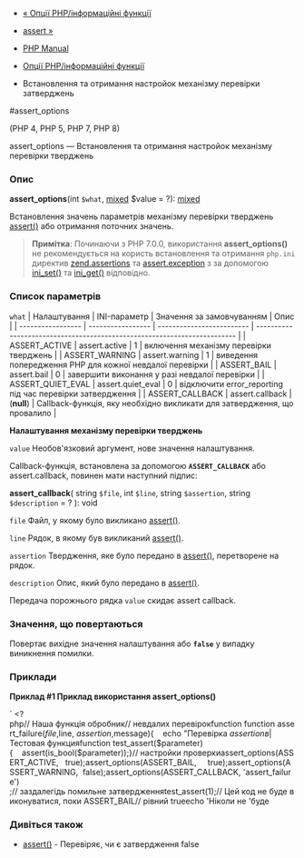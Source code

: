 - [« Опції PHP/інформаційні функції](ref.info.md)
- [assert »](function.assert.md)

- [PHP Manual](index.md)
- [Опції PHP/інформаційні функції](ref.info.md)
- Встановлення та отримання настройок механізму перевірки затверджень

#assert_options

(PHP 4, PHP 5, PHP 7, PHP 8)

assert_options — Встановлення та отримання настройок механізму перевірки
тверджень

### Опис

**assert_options**(int `$what`,
[mixed](language.types.declarations.md#language.types.declarations.mixed)
$value = ?):
[mixed](language.types.declarations.md#language.types.declarations.mixed)

Встановлення значень параметрів механізму перевірки тверджень
[assert()](function.assert.md) або отримання поточних значень.

> **Примітка**: Починаючи з PHP 7.0.0, використання **assert_options()**
> не рекомендується на користь встановлення та отримання `php.ini` директив
> [zend.assertions](ini.core.md#ini.zend.assertions) та
> [assert.exception](info.configuration.md#ini.assert.exception) з
> за допомогою [ini_set()](function.ini-set.md) та
> [ini_get()](function.ini-get.md) відповідно.

### Список параметрів

`what`
| Налаштування      | INI-параметр      | Значення за замовчуванням | Опис                                                                     |
| ----------------- | ----------------- | ------------------------- | ------------------------------------------------------------------------ |
| ASSERT_ACTIVE     | assert.active     | 1                         | включення механізму перевірки тверджень                                  |
| ASSERT_WARNING    | assert.warning    | 1                         | виведення попередження PHP для кожної невдалої перевірки                 |
| ASSERT_BAIL       | assert.bail       | 0                         | завершити виконання у разі невдалої перевірки                            |
| ASSERT_QUIET_EVAL | assert.quiet_eval | 0                         | відключити error_reporting під час перевірки затвердження                |
| ASSERT_CALLBACK   | assert.callback   | (**null**)                | Callback-функція, яку необхідно викликати для затвердження, що провалило |                                                           

**Налаштування механізму перевірки тверджень**

`value`
Необов'язковий аргумент, нове значення налаштування.

Callback-функція, встановлена за допомогою **`ASSERT_CALLBACK`** або
assert.callback, повинен мати наступний підпис:

**assert_callback**(
string `$file`,
int `$line`,
string `$assertion`,
string `$description` = ?
): void

`file`
Файл, у якому було викликано [assert()](function.assert.md).

`line`
Рядок, в якому був викликаний [assert()](function.assert.md).

`assertion`
Твердження, яке було передано в [assert()](function.assert.md),
перетворене на рядок.

`description`
Опис, який було передано в [assert()](function.assert.md).

Передача порожнього рядка `value` скидає assert callback.

### Значення, що повертаються

Повертає вихідне значення налаштування або **`false`** у випадку
виникнення помилки.

### Приклади

**Приклад #1 Приклад використання **assert_options()****

` <?php// Наша функція обробник// невдалих перевірокfunction function assert_failure($file, $line, $assertion, $message){    echo "Перевірка $assertion в $| Тестовая функцияfunction test_assert($parameter){    assert(is_bool($parameter));}// настройки проверкиassert_options(ASSERT_ACTIVE,   true);assert_options(ASSERT_BAIL,     true);assert_options(ASSERT_WARNING,  false);assert_options(ASSERT_CALLBACK, 'assert_failure') ;// заздалегідь помильне затвердженняtest_assert(1);// Цей код не буде виконуватися, поки ASSERT_BAIL// рівний trueecho 'Ніколи не 'буде 

### Дивіться також

- [assert()](function.assert.md) - Перевіряє, чи є
затвердження false
